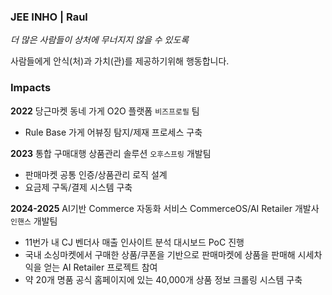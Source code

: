### JEE INHO | Raul
_더 많은 사람들이 상처에 무너지지 않을 수 있도록_

사람들에게 안식(처)과 가치(관)를 제공하기위해 행동합니다.

### Impacts
**2022** 당근마켓 동네 가게 O2O 플랫폼 `비즈프로필` 팀
- Rule Base 가게 어뷰징 탐지/제재 프로세스 구축

**2023** 통합 구매대행 상품관리 솔루션 `오후스프링` 개발팀
- 판매마켓 공통 인증/상품관리 로직 설계
- 요금제 구독/결제 시스템 구축

**2024-2025** AI기반 Commerce 자동화 서비스 CommerceOS/AI Retailer 개발사 `인핸스` 개발팀
- 11번가 내 CJ 벤더사 매출 인사이트 분석 대시보드 PoC 진행
- 국내 소싱마켓에서 구매한 상품/쿠폰을 기반으로 판매마켓에 상품을 판매해 시세차익을 얻는 AI Retailer 프로젝트 참여
- 약 20개 명품 공식 홈페이지에 있는 40,000개 상품 정보 크롤링 시스템 구축
